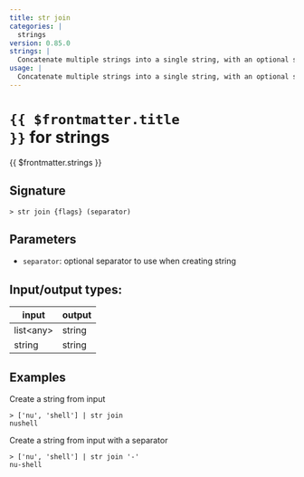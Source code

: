 ```yaml
---
title: str join
categories: |
  strings
version: 0.85.0
strings: |
  Concatenate multiple strings into a single string, with an optional separator between each.
usage: |
  Concatenate multiple strings into a single string, with an optional separator between each.
---
```

<!-- This file is automatically generated. Please edit the command in https://github.com/nushell/nushell instead. -->

# <code>{{ $frontmatter.title }}</code> for strings

<div class='command-title'>{{ $frontmatter.strings }}</div>

## Signature

```> str join {flags} (separator)```

## Parameters

 -  `separator`: optional separator to use when creating string


## Input/output types:

| input     | output |
| --------- | ------ |
| list\<any\> | string |
| string    | string |
## Examples

Create a string from input
```nu
> ['nu', 'shell'] | str join
nushell
```

Create a string from input with a separator
```nu
> ['nu', 'shell'] | str join '-'
nu-shell
```
